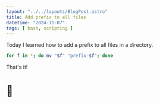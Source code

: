 ```yaml
---
layout: "../../layouts/BlogPost.astro"
title: Add prefix to all files
datetime: "2024-11-07"
tags: [ bash, scripting ]
---
```


Today I learned how to add a prefix to all files in a directory.

```bash
for f in *; do mv "$f" "prefix-$f"; done
```

That's it!

# 🚀
